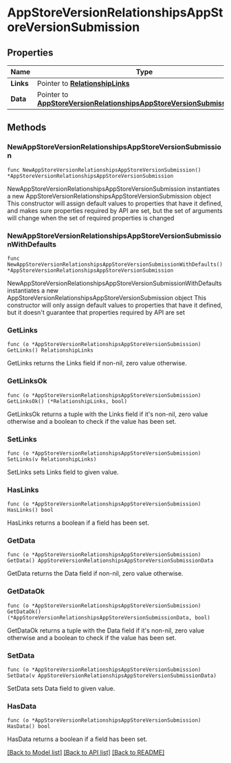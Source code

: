# AppStoreVersionRelationshipsAppStoreVersionSubmission

## Properties

Name | Type | Description | Notes
------------ | ------------- | ------------- | -------------
**Links** | Pointer to [**RelationshipLinks**](RelationshipLinks.md) |  | [optional] 
**Data** | Pointer to [**AppStoreVersionRelationshipsAppStoreVersionSubmissionData**](AppStoreVersionRelationshipsAppStoreVersionSubmissionData.md) |  | [optional] 

## Methods

### NewAppStoreVersionRelationshipsAppStoreVersionSubmission

`func NewAppStoreVersionRelationshipsAppStoreVersionSubmission() *AppStoreVersionRelationshipsAppStoreVersionSubmission`

NewAppStoreVersionRelationshipsAppStoreVersionSubmission instantiates a new AppStoreVersionRelationshipsAppStoreVersionSubmission object
This constructor will assign default values to properties that have it defined,
and makes sure properties required by API are set, but the set of arguments
will change when the set of required properties is changed

### NewAppStoreVersionRelationshipsAppStoreVersionSubmissionWithDefaults

`func NewAppStoreVersionRelationshipsAppStoreVersionSubmissionWithDefaults() *AppStoreVersionRelationshipsAppStoreVersionSubmission`

NewAppStoreVersionRelationshipsAppStoreVersionSubmissionWithDefaults instantiates a new AppStoreVersionRelationshipsAppStoreVersionSubmission object
This constructor will only assign default values to properties that have it defined,
but it doesn't guarantee that properties required by API are set

### GetLinks

`func (o *AppStoreVersionRelationshipsAppStoreVersionSubmission) GetLinks() RelationshipLinks`

GetLinks returns the Links field if non-nil, zero value otherwise.

### GetLinksOk

`func (o *AppStoreVersionRelationshipsAppStoreVersionSubmission) GetLinksOk() (*RelationshipLinks, bool)`

GetLinksOk returns a tuple with the Links field if it's non-nil, zero value otherwise
and a boolean to check if the value has been set.

### SetLinks

`func (o *AppStoreVersionRelationshipsAppStoreVersionSubmission) SetLinks(v RelationshipLinks)`

SetLinks sets Links field to given value.

### HasLinks

`func (o *AppStoreVersionRelationshipsAppStoreVersionSubmission) HasLinks() bool`

HasLinks returns a boolean if a field has been set.

### GetData

`func (o *AppStoreVersionRelationshipsAppStoreVersionSubmission) GetData() AppStoreVersionRelationshipsAppStoreVersionSubmissionData`

GetData returns the Data field if non-nil, zero value otherwise.

### GetDataOk

`func (o *AppStoreVersionRelationshipsAppStoreVersionSubmission) GetDataOk() (*AppStoreVersionRelationshipsAppStoreVersionSubmissionData, bool)`

GetDataOk returns a tuple with the Data field if it's non-nil, zero value otherwise
and a boolean to check if the value has been set.

### SetData

`func (o *AppStoreVersionRelationshipsAppStoreVersionSubmission) SetData(v AppStoreVersionRelationshipsAppStoreVersionSubmissionData)`

SetData sets Data field to given value.

### HasData

`func (o *AppStoreVersionRelationshipsAppStoreVersionSubmission) HasData() bool`

HasData returns a boolean if a field has been set.


[[Back to Model list]](../README.md#documentation-for-models) [[Back to API list]](../README.md#documentation-for-api-endpoints) [[Back to README]](../README.md)


